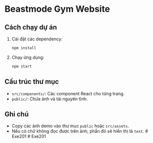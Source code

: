 # Beastmode Gym Website

## Cách chạy dự án

1. Cài đặt các dependency:
   ```bash
   npm install
   ```
2. Chạy ứng dụng:
   ```bash
   npm start
   ```

## Cấu trúc thư mục
- `src/components/`: Các component React cho từng trang.
- `public/`: Chứa ảnh và tài nguyên tĩnh.

## Ghi chú
- Copy các ảnh demo vào thư mục `public` hoặc `src/assets`.
- Nếu có chữ không đọc được trên ảnh, phần đó sẽ hiển thị là `text`. #   E x e 2 0 1  
 #   E x e 2 0 1  
 